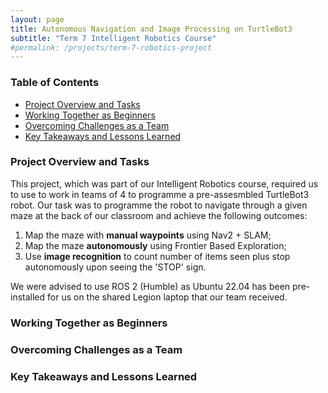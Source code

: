 ```yaml
---
layout: page
title: Autonomous Navigation and Image Processing on TurtleBot3
subtitle: "Term 7 Intelligent Robotics Course"
#permalink: /projects/term-7-robotics-project
---
```

### Table of Contents
- [Project Overview and Tasks](#project-overview-and-tasks)
- [Working Together as Beginners](#working-together-as-beginners)
- [Overcoming Challenges as a Team](#overcoming-challenges-as-a-team)
- [Key Takeaways and Lessons Learned](#key-takeaways-and-lessons-learned)

### Project Overview and Tasks
This project, which was part of our Intelligent Robotics course, required us to use to work in teams of 4 to programme a pre-assesmbled TurtleBot3 robot. Our task was to programme the robot to navigate through a given maze at the back of our classroom and achieve the following outcomes:

1. Map the maze with **manual waypoints** using Nav2 + SLAM;
2. Map the maze **autonomously** using Frontier Based Exploration;
3. Use **image recognition** to count number of items seen plus stop autonomously upon seeing the 'STOP' sign.

We were advised to use ROS 2 (Humble) as Ubuntu 22.04 has been pre-installed for us on the shared Legion laptop that our team received. 

### Working Together as Beginners

### Overcoming Challenges as a Team


### Key Takeaways and Lessons Learned